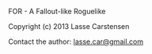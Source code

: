 FOR - A Fallout-like Roguelike

Copyright (c) 2013 Lasse Carstensen

Contact the author: lasse.car@gmail.com